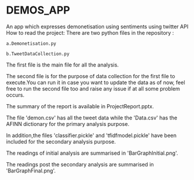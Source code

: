 # DEMOS_APP

An app which expresses demonetisation using sentiments using  twitter API 
How to read the project:
There are two python files in the repository :
  
	a.Demonetisation.py  
  
	b.TweetDataCollection.py

The first file is the main file for all the analysis.

The second file is for the purpose of data collection for the first file to execute.You can run it in case you want to update the data as of now, feel free to run the second file too and raise any issue if at all some problem occurs.

The summary of the report is available in ProjectReport.pptx.

The file 'demon.csv' has all the tweet data while the 'Data.csv' has the AFINN dictionary for the primary analysis purpose.

In addition,the files 'classifier.pickle' and 'tfidfmodel.pickle' have been included for the secondary analysis purpose.

The readings of initial analysis are summarised in 'BarGraphInitial.png'.

The readings post the secondary analysis are summarised in 'BarGraphFinal.png'.
